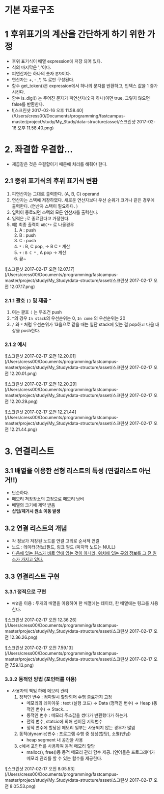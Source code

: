 # 기본 자료구조

# 1 후위표기의 계산을 간단하게 하기 위한 가정

- 후위 표기식이 배열 expression에 저장 되어 있다. 
- 식의 마지막은 ';'이다. 
- 피연산자는 하나의 숫자 `문자`이다. 
- 연산자는 +, - ,*, % 로만 구성된다. 
- 함수 get_token()은 expression에서 하나의 문자를 반환하고, 인덱스 값을 1 증가 시킨다. 
- 함수 is_digi() 는 주어진 문자가 피연산자(숫자 하나)이면 true, 그렇지 않으면 false를 반환한다. 
- ![스크린샷 2017-02-16 오후 11.58.40](/Users/cress00/Documents/programming/fastcampus-master/project/study/My_Study/data-structure/asset/스크린샷 2017-02-16 오후 11.58.40.png)

# 2. 좌결합 우결합...

- 제곱같은 것은 우결합이기 때문에 처리를 해줘야 한다. 

## 2.1 중위 표기식의 후위 표기식 변환 

1. 피연산자는 그대로 출력한다. (A, B, C) operand
2. 연산자는 스텍에 저장하였다. 새로운 연산자보다 우선 순위가 크거나 같은 경우에 출력한다. (연산자 스텍이 필요하다. )
3. 입력이 종료되면 스텍의 모든 연산자를 출력한다. 
4. 입력은 ;로 종료된다고 가정한다. 
5. 예) 최종 출력이 `ABC*+` 로 나올경우 
   1. A : push
   2. B : push
   3. C : push
   4. `*` : B, C pop,  -> B C `*` 계산
   5. `+` : ` B C * ` , A pop -> 계산
   6. 끝~



![스크린샷 2017-02-17 오전 12.07.17](/Users/cress00/Documents/programming/fastcampus-master/project/study/My_Study/data-structure/asset/스크린샷 2017-02-17 오전 12.07.17.png)

### 2.1.1 괄호 `()` 및 제곱 `^` 

1. 여는 괄호 `(` 는 무조건 push
2. `^`의 경우 `In stack`의 우선순위는 0, `In come` 의 우선순위는 20
3. `/` 와 `*` 처럼 우선순위가 13을으로 같을 때는 일단 stack에 있는 걸 pop하고 다음 대상을 push한다. 

### 2.1.2 예시



![스크린샷 2017-02-17 오전 12.20.01](/Users/cress00/Documents/programming/fastcampus-master/project/study/My_Study/data-structure/asset/스크린샷 2017-02-17 오전 12.20.01.png)

![스크린샷 2017-02-17 오전 12.20.29](/Users/cress00/Documents/programming/fastcampus-master/project/study/My_Study/data-structure/asset/스크린샷 2017-02-17 오전 12.20.29.png)



![스크린샷 2017-02-17 오전 12.21.44](/Users/cress00/Documents/programming/fastcampus-master/project/study/My_Study/data-structure/asset/스크린샷 2017-02-17 오전 12.21.44.png)



# 3. 연결리스트

## 3.1 배열을 이용한 선형 리스트의 특성 (연결리스트 아닌거!!)

- 단순하다. 
- 메모리 저장장소의 고정으로 메모리 낭비
- 배열의 크기에 제약 받음
- **삽입/제거시 원소 이동 발생** 

## 3.2 연결 리스트의 개념

- 각 정보가 저장된 노드를 연결 고리로 순서적 연결
- 노드 : 데이터(정보)필드, 링크 필드 (마지막 노드는 NULL)
- <u>다음에 있는 원소가 바로 옆에 있는 것이 아니라, 위치해 있는 곳의 정보를 그 전 원소가 가지고 있다. </u>



## 3.3 연결리스트 구현

### 3.3.1 정적으로 구현

- `배열`을 이용 : 두개의 배열을 이용하여 한 배열에는 데이터, 한 배열에는 링크를 사용한다. 

![스크린샷 2017-02-17 오전 12.36.26](/Users/cress00/Documents/programming/fastcampus-master/project/study/My_Study/data-structure/asset/스크린샷 2017-02-17 오전 12.36.26.png)

![스크린샷 2017-02-17 오전 7.59.13](/Users/cress00/Documents/programming/fastcampus-master/project/study/My_Study/data-structure/asset/스크린샷 2017-02-17 오전 7.59.13.png)

### 3.3.2 동적인 방법 (포인터를 이용)

- 사용자의 책임 하에 메모리 관리 
  1. 정적인 변수 : 컴파일시 할당되어 수행 종료까지 고정 
     - 메모리의 레이아웃 : text (실행 코드) -> Data (정적인 변수) -> Heap (동적인 변수) -> Stack....
     - 동적인 변수 : 메모리 주소값을 썼다가 반환했다가 하는거. 
     - 전역 변수, statcic에 의해 선어된 지역변수
     - 정적 변수에 할당된 메모리 일부는 사용되지 않는 경우가 많읨
  2. 동적(dynamic)변수 : 프로그램 수행 중 생성(할당), 소멸(반납)
     - heap segment 내 공간을 사용
  3. c에서 포인터를 사용하여 동적 메모리 할당
     - malloc(), free()등 동적 메모리 관리 함수 제공. (언어들은 프로그래머가 메모리 관리를 할 수 있는 함수를 제공한다. 

![스크린샷 2017-02-17 오전 8.05.53](/Users/cress00/Documents/programming/fastcampus-master/project/study/My_Study/data-structure/asset/스크린샷 2017-02-17 오전 8.05.53.png)
